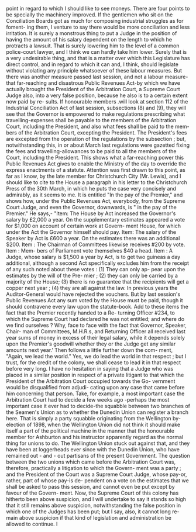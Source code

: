 point in regard to which I should like to see moneys. There are four points to be specially the machinery improved. If the gentlemen who sit on the Conciliation Boards got as much for composing industrial struggles as for foment- ing them, I venture to say there would be more conciliation and less irritation. It is surely a monstrous thing to put a Judge in the position of having the amount of his salary dependent on the length to which he protracts a lawsuit. That is surely lowering him to the level of a common police-court lawyer, and I think we can hardly take him lower. Surely that is a very undesirable thing, and that is a matter over which this Legislature has direct control, and in regard to which it can and, I think, should legislate without violating any principle whatsoever of these labour measures. But there was another measure passed last session, and not a labour measure-that far-reaching and disastrous Public Revenues Act-by which we have actually brought the President of the Arbitration Court, a Supreme Court Judge also, into a very false position, because he also is to a certain extent now paid by re- sults. If honourable members .will look at section 112 of the Industrial Conciliation Act of last session, subsections (8) and (9), they will see that the Governor is empowered to make regulations prescribing what travelling-expenses shall be payable to the members of the Arbitration Court, including the President, and also what fees shall be paid to the mem- bers of the Arbitration Court, excepting the President. The President's fees are excepted from the operation of the regulations by the subsection ; but, notwithstanding this, in or about March last regulations were gazetted fixing the fees and travelling-allowances to be paid to all the members of the Court, including the President. This shows what a far-reaching power this Public Revenues Act gives to enable the Ministry of the day to override the express enactments of a statute. Attention was first drawn to this point, as far as I know, by the late member for Christchurch City (Mr. Lewis), and I should like to cite to the House a paragraph in his letter to the Christchurch Press of the 30th March, in which he puts the case very concisely and admirably, as it seems to me. It is entitled "In the pay of the Premier," and shows how, under the Public Revenues Act, everybody, from the Supreme Court Judge, and even the Governor, downwards, is " in the pay of the Premier." He says,- "Item: The House by Act increased the Governor's salary by £2,000 a year. On the supplementary estimates appeared a vote for $1,000 on account of certain work at Govern- ment House, for which under the Act the Governor himself should pay. Item: The salary of the Speaker by Act is £600 a year. On the estimates there was an additional $200. Item : The Chairman of Committees likewise receives #200 by vote. Item : Mem- bers of Parliament vote themselves $40 a head. Item : A Judge, whose salary is $1,500 a year by Act, is to get two guineas a day additional, although a second Act specifically excludes him from the receipt of any such noted about these votes : (1) They can only ap- pear upon the estimates by the will of the Pre- mier ; (2) they can only be carried by a majority of the House; (3) there is no guarantee that the recipients will get a copper next year ; (4) they are all against the law. In previous years the Auditor-General would have rejected the vouchers. But by last session's Public Revenues Act any sum voted by the House must be paid, though it should contravene every law upon the statute-book. Add to these items the fact that the Premier recently handed to a Re- turning Officer #234, to which the Supreme Court had declared he was not entitled; and where do we find ourselves ? Why, face to face with the fact that Governor, Speaker, Chair- man of Committees, M.H.R.s, and Returning Officer all received last year sums of money in excess of their legal salary, while it depends solely upon the Premier's goodwill whether they or the Judge get any similar amounts next year.' Then follows a little further down the com- ment, "Again, we lead the world." Yes, we do lead the world in that respect ; but I trust, for the credit of the colony, we shall cease to lead it in that respect before very long. I have no hesitation in saying that a Judge who was placed in a similar position in respect of a private litigant to that which the President of the Arbitration Court occupied towards the Go- vernment would be disqualified from adjudi- cating upon any case that came before him concerning that person. Take, for example, a most important case the Arbitration Court had to decide a few weeks ago -perhaps the most important case it ever had to decide-the squabble between two branches of the Seamen's Union as to whether the Dunedin Union can register a branch here. That is simply a party squabble originating from the Wellington by-election of 1898, when the Wellington Union did not think it should make itself a part of the political machine in the manner that the honourable member for Ashburton and his instructor apparently regard as the normal thing for unions to do. The Wellington Union stuck out against that, and they have been at loggerheads ever since with the Dunedin Union, who have remained out - and - out partisans of the present Government. The question between the two unions which came before the Arbitration Court was, therefore, practically a litigation to which the Govern- ment was a party ; and the President of the Court was a Supreme Court Judge, whose pay-or, rather, part of whose pay-is de- pendent on a vote on the estimates that we shall be asked to pass this session, and cannot even be put except by favour of the Govern- ment. Now, the Supreme Court of this colony has hitherto been above suspicion, and I will undertake to say it stands so high that it still remains above suspicion, notwithstanding the false position in which one of the Judges has been put; but I say, also, it cannot long re- main above suspicion if that kind of legislation and administration be allowed to continue. I 